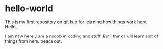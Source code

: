 # hello-world
This is my first repository on git hub for learning how things work here.
Hello,

I am new here ,I am a nooob in coding and stuff.
But I think I will learn alot of things from here.
peace out.
